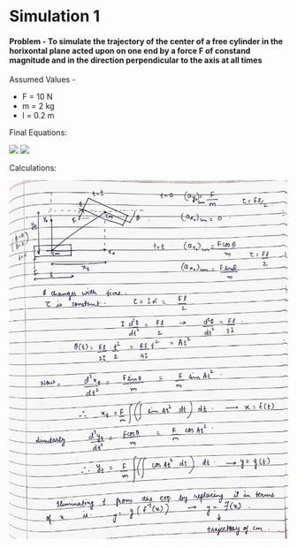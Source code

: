 # Simulation 1

#### Problem - To simulate the trajectory of the center of a free cylinder in the horixontal plane acted upon on one end by a force F of constand magnitude and in the direction perpendicular to the axis at all times

Assumed Values -
- F = 10 N
- m = 2 kg
- l = 0.2 m

Final Equations:

<img src="https://render.githubusercontent.com/render/math?math=\large x_t = \frac{F}{m} \int_0^t \left( \int_0^t sin(A t^2) dt \right) dt">

<img src="https://render.githubusercontent.com/render/math?math=\large y_t = \frac{F}{m} \int_0^t \left( \int_0^t cos(A t^2) dt \right) dt">

Calculations:

![Calculations](https://github.com/Neilabh21/PG_Dynamics/blob/master/Simulation%201/Calculations.jpg "Calculations")
